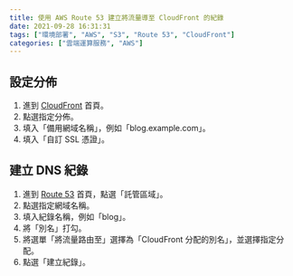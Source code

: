 ```yaml
---
title: 使用 AWS Route 53 建立將流量導至 CloudFront 的紀錄
date: 2021-09-28 16:31:31
tags: ["環境部署", "AWS", "S3", "Route 53", "CloudFront"]
categories: ["雲端運算服務", "AWS"]
---
```


## 設定分佈

1. 進到 [CloudFront](https://console.aws.amazon.com/cloudfront/v3/home) 首頁。
2. 點選指定分佈。
3. 填入「備用網域名稱」，例如「blog.example.com」。
4. 填入「自訂 SSL 憑證」。

## 建立 DNS 紀錄

1. 進到 [Route 53](https://console.aws.amazon.com/route53/v2/home) 首頁，點選「託管區域」。
2. 點選指定網域名稱。
3. 填入紀錄名稱，例如「blog」。
4. 將「別名」打勾。
5. 將選單「將流量路由至」選擇為「CloudFront 分配的別名」，並選擇指定分配。
6. 點選「建立紀錄」。
